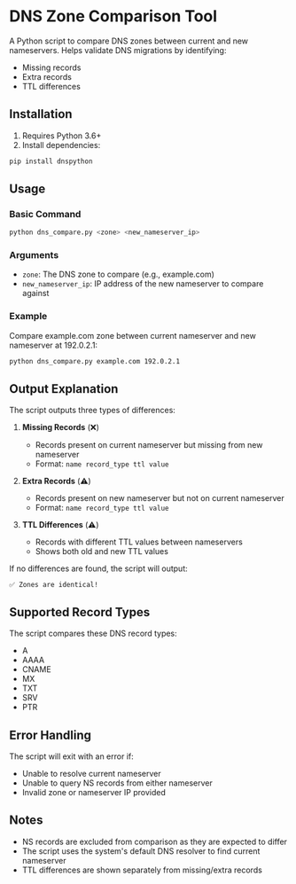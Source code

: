 # DNS Zone Comparison Tool

A Python script to compare DNS zones between current and new nameservers. Helps validate DNS migrations by identifying:
- Missing records
- Extra records
- TTL differences

## Installation

1. Requires Python 3.6+
2. Install dependencies:
```bash
pip install dnspython
```

## Usage

### Basic Command
```bash
python dns_compare.py <zone> <new_nameserver_ip>
```

### Arguments
- `zone`: The DNS zone to compare (e.g., example.com)
- `new_nameserver_ip`: IP address of the new nameserver to compare against

### Example
Compare example.com zone between current nameserver and new nameserver at 192.0.2.1:
```bash
python dns_compare.py example.com 192.0.2.1
```

## Output Explanation

The script outputs three types of differences:

1. **Missing Records** (❌)
   - Records present on current nameserver but missing from new nameserver
   - Format: `name record_type ttl value`

2. **Extra Records** (⚠️)
   - Records present on new nameserver but not on current nameserver
   - Format: `name record_type ttl value`

3. **TTL Differences** (⚠️)
   - Records with different TTL values between nameservers
   - Shows both old and new TTL values

If no differences are found, the script will output:
```
✅ Zones are identical!
```

## Supported Record Types
The script compares these DNS record types:
- A
- AAAA
- CNAME
- MX
- TXT
- SRV
- PTR

## Error Handling
The script will exit with an error if:
- Unable to resolve current nameserver
- Unable to query NS records from either nameserver
- Invalid zone or nameserver IP provided

## Notes
- NS records are excluded from comparison as they are expected to differ
- The script uses the system's default DNS resolver to find current nameserver
- TTL differences are shown separately from missing/extra records
